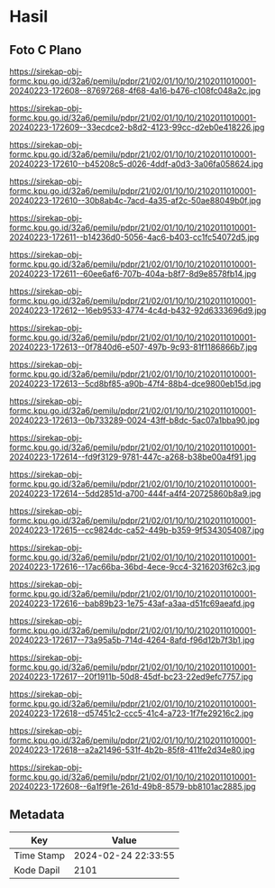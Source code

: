 # Hasil

## Foto C Plano

https://sirekap-obj-formc.kpu.go.id/32a6/pemilu/pdpr/21/02/01/10/10/2102011010001-20240223-172608--87697268-4f68-4a16-b476-c108fc048a2c.jpg

https://sirekap-obj-formc.kpu.go.id/32a6/pemilu/pdpr/21/02/01/10/10/2102011010001-20240223-172609--33ecdce2-b8d2-4123-99cc-d2eb0e418226.jpg

https://sirekap-obj-formc.kpu.go.id/32a6/pemilu/pdpr/21/02/01/10/10/2102011010001-20240223-172610--b45208c5-d026-4ddf-a0d3-3a06fa058624.jpg

https://sirekap-obj-formc.kpu.go.id/32a6/pemilu/pdpr/21/02/01/10/10/2102011010001-20240223-172610--30b8ab4c-7acd-4a35-af2c-50ae88049b0f.jpg

https://sirekap-obj-formc.kpu.go.id/32a6/pemilu/pdpr/21/02/01/10/10/2102011010001-20240223-172611--b14236d0-5056-4ac6-b403-cc1fc54072d5.jpg

https://sirekap-obj-formc.kpu.go.id/32a6/pemilu/pdpr/21/02/01/10/10/2102011010001-20240223-172611--60ee6af6-707b-404a-b8f7-8d9e8578fb14.jpg

https://sirekap-obj-formc.kpu.go.id/32a6/pemilu/pdpr/21/02/01/10/10/2102011010001-20240223-172612--16eb9533-4774-4c4d-b432-92d6333696d9.jpg

https://sirekap-obj-formc.kpu.go.id/32a6/pemilu/pdpr/21/02/01/10/10/2102011010001-20240223-172613--0f7840d6-e507-497b-9c93-81f1186866b7.jpg

https://sirekap-obj-formc.kpu.go.id/32a6/pemilu/pdpr/21/02/01/10/10/2102011010001-20240223-172613--5cd8bf85-a90b-47f4-88b4-dce9800eb15d.jpg

https://sirekap-obj-formc.kpu.go.id/32a6/pemilu/pdpr/21/02/01/10/10/2102011010001-20240223-172613--0b733289-0024-43ff-b8dc-5ac07a1bba90.jpg

https://sirekap-obj-formc.kpu.go.id/32a6/pemilu/pdpr/21/02/01/10/10/2102011010001-20240223-172614--fd9f3129-9781-447c-a268-b38be00a4f91.jpg

https://sirekap-obj-formc.kpu.go.id/32a6/pemilu/pdpr/21/02/01/10/10/2102011010001-20240223-172614--5dd2851d-a700-444f-a4f4-20725860b8a9.jpg

https://sirekap-obj-formc.kpu.go.id/32a6/pemilu/pdpr/21/02/01/10/10/2102011010001-20240223-172615--cc9824dc-ca52-449b-b359-9f5343054087.jpg

https://sirekap-obj-formc.kpu.go.id/32a6/pemilu/pdpr/21/02/01/10/10/2102011010001-20240223-172616--17ac66ba-36bd-4ece-9cc4-3216203f62c3.jpg

https://sirekap-obj-formc.kpu.go.id/32a6/pemilu/pdpr/21/02/01/10/10/2102011010001-20240223-172616--bab89b23-1e75-43af-a3aa-d51fc69aeafd.jpg

https://sirekap-obj-formc.kpu.go.id/32a6/pemilu/pdpr/21/02/01/10/10/2102011010001-20240223-172617--73a95a5b-714d-4264-8afd-f96d12b7f3b1.jpg

https://sirekap-obj-formc.kpu.go.id/32a6/pemilu/pdpr/21/02/01/10/10/2102011010001-20240223-172617--20f1911b-50d8-45df-bc23-22ed9efc7757.jpg

https://sirekap-obj-formc.kpu.go.id/32a6/pemilu/pdpr/21/02/01/10/10/2102011010001-20240223-172618--d57451c2-ccc5-41c4-a723-1f7fe29216c2.jpg

https://sirekap-obj-formc.kpu.go.id/32a6/pemilu/pdpr/21/02/01/10/10/2102011010001-20240223-172618--a2a21496-531f-4b2b-85f8-411fe2d34e80.jpg

https://sirekap-obj-formc.kpu.go.id/32a6/pemilu/pdpr/21/02/01/10/10/2102011010001-20240223-172608--6a1f9f1e-261d-49b8-8579-bb8101ac2885.jpg


## Metadata

| Key        | Value               |
| ---------- | ------------------- |
| Time Stamp | 2024-02-24 22:33:55 |
| Kode Dapil | 2101                |



